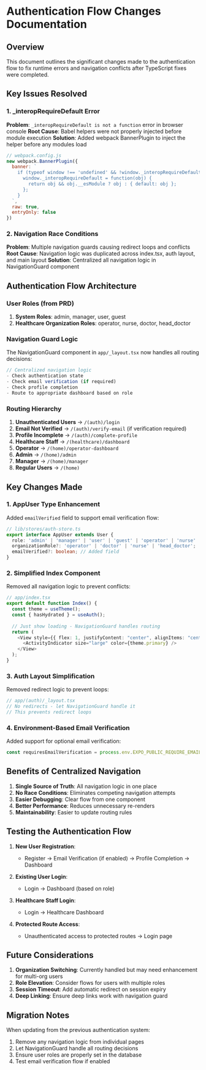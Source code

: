 # Authentication Flow Changes Documentation

## Overview
This document outlines the significant changes made to the authentication flow to fix runtime errors and navigation conflicts after TypeScript fixes were completed.

## Key Issues Resolved

### 1. _interopRequireDefault Error
**Problem**: `_interopRequireDefault is not a function` error in browser console
**Root Cause**: Babel helpers were not properly injected before module execution
**Solution**: Added webpack BannerPlugin to inject the helper before any modules load

```javascript
// webpack.config.js
new webpack.BannerPlugin({
  banner: `
    if (typeof window !== 'undefined' && !window._interopRequireDefault) {
      window._interopRequireDefault = function(obj) {
        return obj && obj.__esModule ? obj : { default: obj };
      };
    }
  `,
  raw: true,
  entryOnly: false
})
```

### 2. Navigation Race Conditions
**Problem**: Multiple navigation guards causing redirect loops and conflicts
**Root Cause**: Navigation logic was duplicated across index.tsx, auth layout, and main layout
**Solution**: Centralized all navigation logic in NavigationGuard component

## Authentication Flow Architecture

### User Roles (from PRD)
1. **System Roles**: admin, manager, user, guest
2. **Healthcare Organization Roles**: operator, nurse, doctor, head_doctor

### Navigation Guard Logic
The NavigationGuard component in `app/_layout.tsx` now handles all routing decisions:

```typescript
// Centralized navigation logic
- Check authentication state
- Check email verification (if required)
- Check profile completion
- Route to appropriate dashboard based on role
```

### Routing Hierarchy
1. **Unauthenticated Users** → `/(auth)/login`
2. **Email Not Verified** → `/(auth)/verify-email` (if verification required)
3. **Profile Incomplete** → `/(auth)/complete-profile`
4. **Healthcare Staff** → `/(healthcare)/dashboard`
5. **Operator** → `/(home)/operator-dashboard`
6. **Admin** → `/(home)/admin`
7. **Manager** → `/(home)/manager`
8. **Regular Users** → `/(home)`

## Key Changes Made

### 1. AppUser Type Enhancement
Added `emailVerified` field to support email verification flow:

```typescript
// lib/stores/auth-store.ts
export interface AppUser extends User {
  role: 'admin' | 'manager' | 'user' | 'guest' | 'operator' | 'nurse' | 'doctor' | 'head_doctor';
  organizationRole?: 'operator' | 'doctor' | 'nurse' | 'head_doctor';
  emailVerified?: boolean; // Added field
}
```

### 2. Simplified Index Component
Removed all navigation logic to prevent conflicts:

```typescript
// app/index.tsx
export default function Index() {
  const theme = useTheme();
  const { hasHydrated } = useAuth();
  
  // Just show loading - NavigationGuard handles routing
  return (
    <View style={{ flex: 1, justifyContent: "center", alignItems: "center", backgroundColor: theme.background }}>
      <ActivityIndicator size="large" color={theme.primary} />
    </View>
  );
}
```

### 3. Auth Layout Simplification
Removed redirect logic to prevent loops:

```typescript
// app/(auth)/_layout.tsx
// No redirects - let NavigationGuard handle it
// This prevents redirect loops
```

### 4. Environment-Based Email Verification
Added support for optional email verification:

```typescript
const requiresEmailVerification = process.env.EXPO_PUBLIC_REQUIRE_EMAIL_VERIFICATION === 'true';
```

## Benefits of Centralized Navigation

1. **Single Source of Truth**: All navigation logic in one place
2. **No Race Conditions**: Eliminates competing navigation attempts
3. **Easier Debugging**: Clear flow from one component
4. **Better Performance**: Reduces unnecessary re-renders
5. **Maintainability**: Easier to update routing rules

## Testing the Authentication Flow

1. **New User Registration**:
   - Register → Email Verification (if enabled) → Profile Completion → Dashboard

2. **Existing User Login**:
   - Login → Dashboard (based on role)

3. **Healthcare Staff Login**:
   - Login → Healthcare Dashboard

4. **Protected Route Access**:
   - Unauthenticated access to protected routes → Login page

## Future Considerations

1. **Organization Switching**: Currently handled but may need enhancement for multi-org users
2. **Role Elevation**: Consider flows for users with multiple roles
3. **Session Timeout**: Add automatic redirect on session expiry
4. **Deep Linking**: Ensure deep links work with navigation guard

## Migration Notes

When updating from the previous authentication system:
1. Remove any navigation logic from individual pages
2. Let NavigationGuard handle all routing decisions
3. Ensure user roles are properly set in the database
4. Test email verification flow if enabled